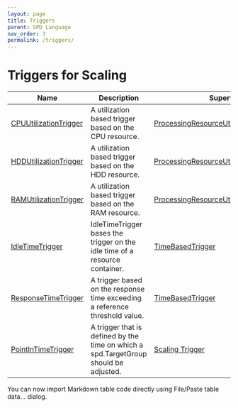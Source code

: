```yaml
---
layout: page
title: Triggers
parent: SPD Language
nav_order: 3
permalink: /triggers/
---
```

# Triggers for Scaling

| Name                                                   | Description                                                                          | Supertype                                 |
|--------------------------------------------------------|--------------------------------------------------------------------------------------|-------------------------------------------|
| [CPUUtilizationTrigger](../docu/#triggersCPUUtilizationTrigger)                                  | A utilization based trigger based on the CPU resource.                               | [ProcessingResourceUtilizationBasedTrigger](../docu/#triggersProcessingResourceUtilizationBasedTrigger) |
| [HDDUtilizationTrigger](../docu/#triggersHDDUtilizationTrigger)                                  | A utilization based trigger based on the HDD resource.                               |  [ProcessingResourceUtilizationBasedTrigger](../docu/#triggersProcessingResourceUtilizationBasedTrigger)  |
| [RAMUtilizationTrigger](../docu/#triggersRAMUtilizationTrigger)                                | A utilization based trigger based on the RAM resource.                               |  [ProcessingResourceUtilizationBasedTrigger](../docu/#triggersProcessingResourceUtilizationBasedTrigger)  |
| [IdleTimeTrigger](../docu/#triggersIdleTimeTrigger) | IdleTimeTrigger bases the trigger on the idle time of a resource container.          | [TimeBasedTrigger](../docu/#triggersTimeBasedTrigger)                     |
| [ResponseTimeTrigger](../docu/#triggersResponseTimeTrigger)                              | A trigger based on the response time exceeding a reference threshold value.          |  [TimeBasedTrigger](../docu/#triggersTimeBasedTrigger)                                   |
| [PointInTimeTrigger](../docu/#triggersPointInTimeTrigger)                             | A trigger that is defined by the time on which a spd.TargetGroup should be adjusted. | [Scaling Trigger](../docu/#triggersScalingTrigger)                         |

You can now import Markdown table code directly using File/Paste table data... dialog. 